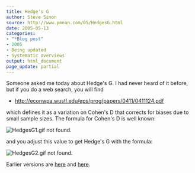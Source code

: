```yaml
---
title: Hedge's G
author: Steve Simon
source: http://www.pmean.com/05/HedgesG.html
date: 2005-05-13
categories:
- "*Blog post"
- 2005
- Being updated
- Systematic overviews
output: html_document
page_update: partial
---
```

Someone asked me today about Hedge's G. I had never heard of it before,
but if you do a web search, you will find

- <http://econwpa.wustl.edu/eps/prog/papers/0411/0411124.pdf>

which defines it as a variation on Cohen's D that corrects for biases
due to small sample sizes. The formula for Cohen's D is well known:

![HedgesG1.gif not found.](http://www.pmean.com/new-images/05/HedgesG01.png)

and you adjust this value to get Hedge's G with the formula:

![HedgesG2.gif not found.](http://www.pmean.com/new-images/05/HedgesG02.png)

Earlier versions are [here][sim1] and [here][sim2].


[sim1]: http://www.pmean.com/05/HedgesG.html
[sim2]: http://new.pmean.com/hedges-g/

